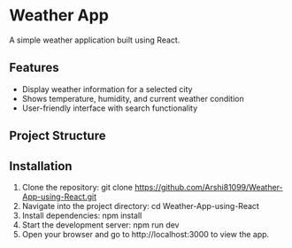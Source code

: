 # Weather App

A simple weather application built using React.

## Features
- Display weather information for a selected city
- Shows temperature, humidity, and current weather condition
- User-friendly interface with search functionality

## Project Structure


## Installation

1. Clone the repository:
   git clone https://github.com/Arshi81099/Weather-App-using-React.git
2. Navigate into the project directory:
  cd Weather-App-using-React
3. Install dependencies:
  npm install
4. Start the development server:
  npm run dev
6. Open your browser and go to http://localhost:3000 to view the app.
   
